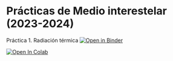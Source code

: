 # Prácticas de Medio interestelar (2023-2024)

Práctica 1. Radiación térmica 
[![Open in Binder](https://mybinder.org/badge_logo.svg)](https://mybinder.org/v2/gh/fmonteneucm/MIS_binderenv/main?urlpath=git-pull%3Frepo%3Dhttps%253A%252F%252Fgithub.com%252Ffmonteneucm%252FMIS_practicas%26urlpath%3Dtree%252FMIS_practicas%252FTest.ipynb%26branch%3Dmain)




[![Open In Colab](https://colab.research.google.com/assets/colab-badge.svg)](https://colab.research.google.com/github/fmonteneucm/bindertest/blob/main/Test.ipynb)
